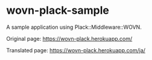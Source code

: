 # wovn-plack-sample
A sample application using Plack::Middleware::WOVN.

Original page: https://wovn-plack.herokuapp.com/

Translated page: https://wovn-plack.herokuapp.com/ja/
